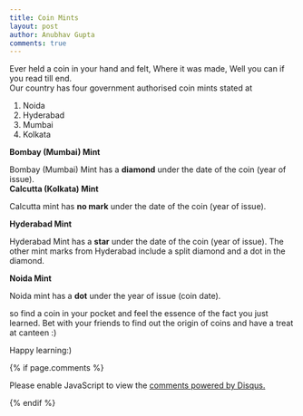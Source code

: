 ```yaml
---
title: Coin Mints
layout: post
author: Anubhav Gupta
comments: true
---
```


<style>
   header{
      
     background-color: rgba(249, 241 ,241 , 0.7);
         font-weight: bolder;
         font-size: larger;
         font-family: fantasy;
        }
      </style>

Ever held a coin in your hand and felt, Where it was made, Well you can if you read till end.<br/>
Our country has four government authorised coin mints stated at<br/>      

1. Noida<br/>
2. Hyderabad<br/>
3. Mumbai<br/>
4. Kolkata<br/>


<b>Bombay (Mumbai) Mint</b><br/>

Bombay (Mumbai) Mint has a <b>diamond</b> under the date of the coin (year of issue). <br/>
<b>Calcutta (Kolkata) Mint</b><br/>

Calcutta mint has <b>no mark</b> under the date of the coin (year of issue).<br/>

<b>Hyderabad Mint</b><br/>

Hyderabad Mint has a <b>star</b> under the date of the coin (year of issue). The other mint marks from Hyderabad include a split diamond and a dot in the diamond.<br/>

<b>Noida Mint</b><br/>

Noida mint has a <b>dot</b> under the year of issue (coin date).<br/>

so find a coin in your pocket and feel the essence of the fact you just learned. Bet with your friends to find out the origin of coins and have a treat at canteen :)<br/>


Happy learning:)

{% if page.comments %}

<div id="disqus_thread"></div>
<script>
(function() { // DON'T EDIT BELOW THIS LINE
var d = document, s = d.createElement('script');
s.src = 'https://https-gupta-anubhav12-github-io-fortheloveofnifty.disqus.com/embed.js';
s.setAttribute('data-timestamp', +new Date());
(d.head || d.body).appendChild(s);
})();
</script>
<noscript>Please enable JavaScript to view the <a href="https://disqus.com/?ref_noscript">comments powered by Disqus.</a></noscript>

{% endif %}